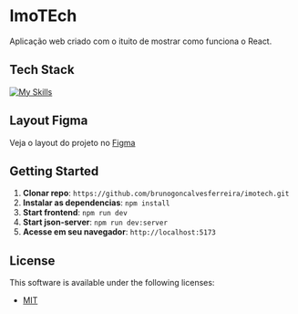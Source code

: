 <!--- # "Can be a image or a gift from the project pages" -->
# ImoTEch

Aplicação web criado com o ituito de mostrar como funciona o React.

## Tech Stack

<!--- # "Verify icons availability here https://github.com/tandpfun/skill-icons" -->

[![My Skills](https://skillicons.dev/icons?i=react,tailwind,vite)](https://skillicons.dev)

## Layout Figma
Veja o layout do projeto no [Figma](https://www.figma.com/design/KtZcxXf74ZwLXSR4qzao3Z/ImoTech?node-id=0-1&t=pbyMWqY0XuAUuSmG-0)

## Getting Started

1. **Clonar repo**: `https://github.com/brunogoncalvesferreira/imotech.git`
2. **Instalar as dependencias**: `npm install`
3. **Start frontend**: `npm run dev`
4. **Start json-server**: `npm run dev:server`
5. **Acesse em seu navegador**: `http://localhost:5173`

## License

This software is available under the following licenses:

- [MIT](https://github.com/brunogoncalvesferreira/imotech?tab=MIT-1-ov-file)
